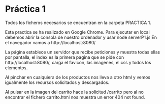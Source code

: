 # Práctica 1

Todos los ficheros necesarios se encuentran en la carpeta PRACTICA 1.

Esta practica se ha realizado en Google Chrome.
Para ejecutar en local debemos abrir la consola de nuestro ordenador y usar node serverP1.js
En el navegador vamos a http://localhost:8080/

La página establece un servidor que recibe peticiones y muestra todas ellas por pantalla, el index es la primera pagina que se pide con http://localhost:8080/, carga el favicon, las imagenes, el css y todos los elementos.

Al pinchar en cualquiera de los productos nos lleva a otro html y vemos igualmente los recursos solicitados y descargados.

Al pulsar en la imagen del carrito hace la solicitud /carrito pero al no encontrar el fichero carrito.html nos muestra un error 404 not found.
